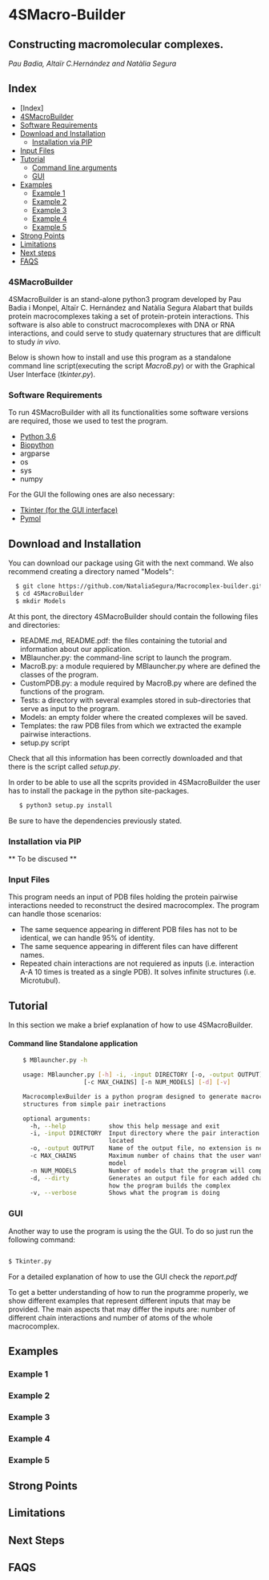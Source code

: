 # 4SMacro-Builder  
## Constructing macromolecular complexes. 

*Pau Badia, Altaïr C.Hernández and Natàlia Segura*

## **Index**

<!-- TOC depthFrom:1 depthTo:6 withLinks:1 updateOnSave:1 orderedList:0 -->
- [Index]
- [4SMacroBuilder](#4smacrobuilder)
- [Software Requirements](#software-requirements)
- [Download and Installation](#download-and-installation)
  - [Installation via PIP](#installation-via-pip)
- [Input Files](#input-files)
- [Tutorial](#tutorial)
  - [Command line arguments](#Command-line-arguments) 
  - [GUI](#gui)
- [Examples](#Examples)
  - [Example 1](#Example-1)
  - [Example 2](#Example-2)
  - [Example 3](#Example-3) 
  - [Example 4](#Example-3) 
  - [Example 5](#Example-3)  
- [Strong Points](#strong-points)
- [Limitations](#Limitations) 
- [Next steps](#Next-steps)
- [FAQS](#FAQS)
  
<!-- /TOC -->



### 4SMacroBuilder

4SMacroBuilder is an stand-alone python3 program developed by Pau Badia i Monpel, Altaïr C. Hernández and Natàlia Segura Alabart that builds protein macrocomplexes taking a set of protein-protein interactions. This software is also able to construct macrocomplexes with DNA or RNA interactions, and could serve to study quaternary structures that are difficult to study *in vivo*.

Below is shown how to install and use this program as a standalone command line script(executing the script *MacroB.py*) or with the Graphical User Interface (*tkinter.py*).



### Software Requirements

To run 4SMacroBuilder with all its functionalities some software versions are required, those we used to test the program.

  * [Python 3.6](https://www.python.org/downloads/)
  * [Biopython](http://biopython.org/wiki/Download)
  * argparse
  * os
  * sys 
  * numpy 

For the GUI the following ones are also necessary:

  * [Tkinter (for the GUI interface)](https://wiki.python.org/moin/TkInter)
  * [Pymol](https://pymol.org/2/)


## Download and Installation

 You can download our package using Git with the next command. We also recommend creating a directory named "Models":
 
```bash
  $ git clone https://github.com/NataliaSegura/Macrocomplex-builder.git
  $ cd 4SMacroBuilder
  $ mkdir Models
 ```
At this pont, the directory 4SMacroBuilder should contain the following files and directories:

* README.md, README.pdf: the files containing the tutorial and information about our application.
* MBlauncher.py: the command-line script to launch the program.
* MacroB.py: a module requiered by MBlauncher.py where are defined the classes of the program.
* CustomPDB.py: a module required by MacroB.py where are defined the functions of the program.
* Tests: a directory with several examples stored in sub-directories that serve as input to the program.
* Models: an empty folder where the created complexes will be saved.
* Templates: the raw PDB files from which we extracted the example pairwise interactions.
* setup.py script

Check that all this information has been correctly downloaded and that there is the script called *setup.py*.

In order to be able to use all the scprits provided in 4SMacroBuilder the user has to install the package in the python site-packages.

```bash
   $ python3 setup.py install
```
Be sure to have the dependencies previously stated.


### Installation via PIP

** To be discused **

### Input Files

This program needs an input of PDB files holding the protein pairwise interactions needed to reconstruct the desired macrocomplex. The program can handle those scenarios: 

* The same sequence appearing in different PDB files has not to be identical, we can handle 95% of identity. 
* The same sequence appearing in different files can have different names. 
* Repeated chain interactions are not requiered as inputs (i.e. interaction A-A 10 times is treated as a single PDB). It solves        infinite structures (i.e. Microtubul).


## Tutorial

In this section we make a brief explanation of how to use 4SMacroBuilder.

#### Command line Standalone application


```bash
    $ MBlauncher.py -h

    usage: MBlauncher.py [-h] -i, -input DIRECTORY [-o, -output OUTPUT]
                     [-c MAX_CHAINS] [-n NUM_MODELS] [-d] [-v]

    MacrocomplexBuilder is a python program designed to generate macrocomplex
    structures from simple pair inetractions

    optional arguments:
      -h, --help            show this help message and exit
      -i, -input DIRECTORY  Input directory where the pair interaction pdbs are
                            located
      -o, -output OUTPUT    Name of the output file, no extension is needed
      -c MAX_CHAINS         Maximum number of chains that the user wants in the
                            model
      -n NUM_MODELS         Number of models that the program will compute
      -d, --dirty           Generates an output file for each added chain to track
                            how the program builds the complex
      -v, --verbose         Shows what the program is doing

```

### GUI

Another way to use the program is using the the GUI. To do so just run the following command:


```bash

$ Tkinter.py

```
For a detailed explanation of how to use the GUI check the *report.pdf*

To get a better understanding of how to run the programme properly, we show different examples that represent different inputs that may be provided. The main aspects that may differ the inputs are: number of different chain interactions and number of atoms of the whole macrocomplex.


## Examples

### Example 1

### Example 2

### Example 3

### Example 4

### Example 5


## Strong Points

## Limitations

## Next Steps

## FAQS
